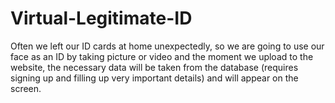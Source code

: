 # Virtual-Legitimate-ID
Often we left our ID cards at home unexpectedly, so we are going to use our face as an ID by taking picture or video and the moment we upload to the website, the necessary data will be taken from the database (requires signing up and filling up very important details) and will appear on the screen.
